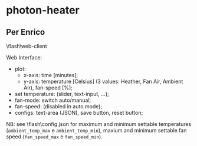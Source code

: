 # photon-heater

## Per Enrico

\flash\web-client

Web Interface:
- plot:
    * x-axis: time \[minutes\];
    * y-axis: temperature \[Celsius\] (3 values: Heather, Fan Air, Ambient Air), fan-speed \[%\];
- set temperature: (slider, text-input, ...);
- fan-mode: switch auto/manual;
- fan-speed: (disabled in auto mode);
- configs: text-area (JSON), save button, reset button;

NB: see \flash\config.json for maximum and minimum settable temperatures (```ambient_temp_max``` e ```ambient_temp_min```), maxium and minimum settable fan speed (```fan_speed_max``` e ```fan_speed_min```).